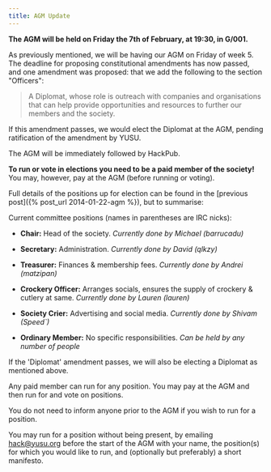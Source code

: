```yaml
---
title: AGM Update
---
```


**The AGM will be held on Friday the 7th of February, at 19:30, in
  G/001.**

As previously mentioned, we will be having our AGM on Friday of week
5. The deadline for proposing constitutional amendments has now
passed, and one amendment was proposed: that we add the following to
the section "Officers":

> A Diplomat, whose role is outreach with companies and organisations
> that can help provide opportunities and resources to further our
> members and the society.

If this amendment passes, we would elect the Diplomat at the AGM,
pending ratification of the amendment by YUSU.

The AGM will be immediately followed by HackPub.

**To run or vote in elections you need to be a paid member of the
society!** You may, however, pay at the AGM (before running or
voting).

Full details of the positions up for election can be found in the
[previous post]({% post_url 2014-01-22-agm %}), but to summarise:

Current committee positions (names in parentheses are IRC nicks):

 - **Chair:** Head of the society. *Currently done by Michael
     (barrucadu)*

 - **Secretary:** Administration. *Currently done by
     David (qlkzy)*

 - **Treasurer:** Finances & membership fees. *Currently done by
     Andrei (matzipan)*

 - **Crockery Officer:** Arranges socials, ensures the supply of
     crockery & cutlery at same. *Currently done by Lauren (lauren)*

 - **Society Crier:** Advertising and social media. *Currently done by
     Shivam (Speed\`)*

 - **Ordinary Member:** No specific responsibilities. *Can be held by
     any number of people*

If the 'Diplomat' amendment passes, we will also be electing a
Diplomat as mentioned above.

Any paid member can run for any position. You may pay at the AGM and
then run for and vote on positions.

You do not need to inform anyone prior to the AGM if you wish to run
for a position.

You may run for a position without being present, by emailing
hack@yusu.org before the start of the AGM with your name, the
position(s) for which you would like to run, and (optionally but
preferably) a short manifesto.
